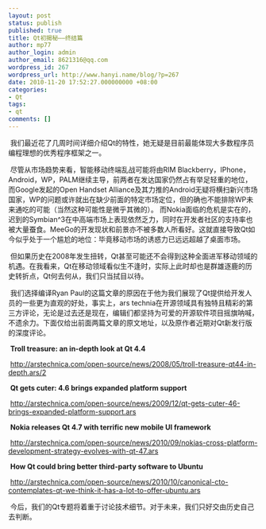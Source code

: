 ```yaml
---
layout: post
status: publish
published: true
title: Qt初揭秘——终结篇
author: mp77
author_login: admin
author_email: 8621316@qq.com
wordpress_id: 267
wordpress_url: http://www.hanyi.name/blog/?p=267
date: 2010-11-20 17:52:27.000000000 +08:00
categories:
- Qt
tags:
- qt
comments: []
---
```

 我们最近花了几周时间详细介绍Qt的特性，她无疑是目前最能体现大多数程序员编程理想的优秀程序框架之一。

 尽管从市场趋势来看，智能移动终端乱战可能将由RIM Blackberry，IPhone，Android，WP，PALM继续主导，前两者在发达国家仍然占有举足轻重的地位，而Google发起的Open Handset Alliance及其力推的Android无疑将横扫新兴市场国家，WP的问题或许就出在缺少前面的特定市场定位，但的确也不能排除WP未来通吃的可能（当然这种可能性是微乎其微的）。 而Nokia面临的危机是实在的，迟到的Symbian^3在中高端市场上表现依然乏力，同时在开发者社区的支持率也被大量蚕食。MeeGo的开发现状和前景亦不被多数人所看好。这就直接导致Qt如今似乎处于一个尴尬的地位：毕竟移动市场的诱惑力已远远超越了桌面市场。

 但如果历史在2008年发生扭转，Qt甚至可能还不会得到这种全面进军移动领域的机遇。在我看来，Qt在移动领域看似生不逢时，实际上此时却也是群雄逐鹿的历史转折点，Qt何去何从，我们只当拭目以待。

 我们选择编译Ryan Paul的这篇文章的原因在于他为我们展现了Qt提供给开发人员的一些更为直观的好处，事实上，ars technia在开源领域具有独特且精彩的第三方评论，无论是过去还是现在，编辑们都坚持为可爱的开源软件项目摇旗呐喊，不遗余力。下面仅给出前面两篇文章的原文地址，以及原作者近期对Qt新发行版的深度评论。

 <strong>Troll treasure: an in-depth look at Qt 4.4</strong>

 <a href="http://arstechnica.com/open-source/news/2008/05/troll-treasure-qt44-in-depth.ars/2">http://arstechnica.com/open-source/news/2008/05/troll-treasure-qt44-in-depth.ars/2</a>

 <strong>Qt gets cuter: 4.6 brings expanded platform support</strong>

 <a href="http://arstechnica.com/open-source/news/2009/12/qt-gets-cuter-46-brings-expanded-platform-support.ars">http://arstechnica.com/open-source/news/2009/12/qt-gets-cuter-46-brings-expanded-platform-support.ars</a>

 <strong>Nokia releases Qt 4.7 with terrific new mobile UI framework</strong>

 <a href="http://arstechnica.com/open-source/news/2010/09/nokias-cross-platform-development-strategy-evolves-with-qt-47.ars">http://arstechnica.com/open-source/news/2010/09/nokias-cross-platform-development-strategy-evolves-with-qt-47.ars</a>

 <strong>How Qt could bring better third-party software to Ubuntu</strong>

 <a href="http://arstechnica.com/open-source/news/2010/10/canonical-cto-contemplates-qt-we-think-it-has-a-lot-to-offer-ubuntu.ars">http://arstechnica.com/open-source/news/2010/10/canonical-cto-contemplates-qt-we-think-it-has-a-lot-to-offer-ubuntu.ars</a>

 今后，我们的Qt专题将着重于讨论技术细节。对于未来，我们只好交由历史自己去判断。

